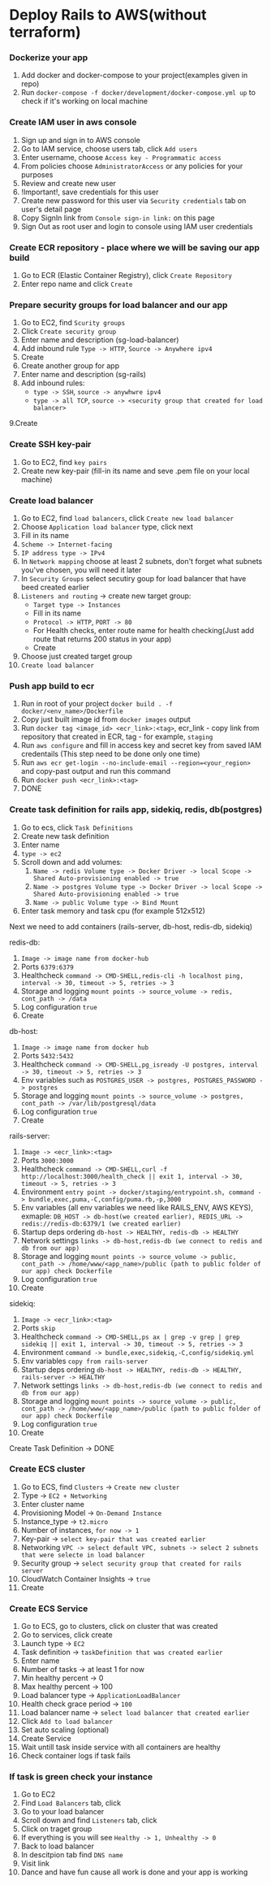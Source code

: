 # Deploy Rails to AWS(without terraform)

### Dockerize your app
1. Add docker and docker-compose to your project(examples given in repo)
2. Run `docker-compose -f docker/development/docker-compose.yml up` to check if it's working on local machine

### Create IAM user in aws console
1. Sign up and sign in to AWS console
2. Go to IAM service, choose users tab, click `Add users`
3. Enter username, choose `Access key - Programmatic access`
4. From policies choose `AdministratorAccess` or any policies for your purposes
5. Review and create new user
6. !Important!, save credentials for this user
7. Create new password for this user via `Security credentials` tab on user's detail page
8. Copy SignIn link from `Console sign-in link:` on this page
9. Sign Out as root user and login to console using IAM user credentials

### Create ECR repository - place where we will be saving our app build
1. Go to ECR (Elastic Container Registry), click `Create Repository`
2. Enter repo name and click `Create`

### Prepare security groups for load balancer and our app
1. Go to EC2, find `Scurity groups`
2. Click `Create security group`
3. Enter name and description (sg-load-balancer)
4. Add inbound rule `Type -> HTTP`, `Source -> Anywhere ipv4`
5. Create
6. Create another group for app
7. Enter name and description (sg-rails)
8. Add inbound rules:
   - `type -> SSH`, `source -> anywhwre ipv4`
   - `type -> all TCP`, `source -> <security group that created for load balancer>`

9.Create

### Create SSH key-pair
1. Go to EC2, find `key pairs`
2. Create new key-pair (fill-in its name and seve .pem file on your local machine)

### Create load balancer
1. Go to EC2, find `load balancers`, click `Create new load balancer`
2. Choose `Application load balancer` type, click next
3. Fill in its name
4. `Scheme -> Internet-facing`
5. `IP address type -> IPv4`
6. In `Network mapping` choose at least 2 subnets, don't forget what subnets you've chosen, you will need it later
7. In `Security Groups` select secutiry goup for load balancer that have beed created earlier
8. `Listeners and routing` -> create new target group:
    - `Target type -> Instances`
    - Fill in its name
    - `Protocol -> HTTP`, `PORT -> 80`
    - For Health checks, enter route name for health checking(Just add route that returns 200 status in your app)
    - Create
9. Choose just created target group
10. `Create load balancer`

### Push app build to ecr
1. Run in root of your project `docker build . -f docker/<env_name>/Dockerfile `
2. Copy just built image id from `docker images` output
3. Run `docker tag <image_id> <ecr_link>:<tag>`, ecr_link - copy link from repository that created in ECR, tag - for example, `staging`
4. Run `aws configure` and fill in access key and secret key from saved IAM credentails (This step need to be done only one time)
5. Run `aws ecr get-login --no-include-email --region=<your_region>` and copy-past output and run this command
6. Run `docker push <ecr_link>:<tag>`
7. DONE

### Create task definition for rails app, sidekiq, redis, db(postgres)
1. Go to ecs, click `Task Definitions`
2. Create new task definition
3. Enter name
4. `type -> ec2`
5. Scroll down and add volumes:
      1. `Name -> redis
          Volume type -> Docker
          Driver -> local
          Scope -> Shared
          Auto-provisioning enabled -> true`
      2.  `Name -> postgres
          Volume type -> Docker
          Driver -> local
          Scope -> Shared
          Auto-provisioning enabled -> true`
      3. `Name -> public Volume type -> Bind Mount`
6. Enter task memory and task cpu (for example 512x512)

Next we need to add containers (rails-server, db-host, redis-db, sidekiq)

redis-db:
1. `Image -> image name from docker-hub`
2. Ports `6379:6379`
3. Healthcheck `command -> CMD-SHELL,redis-cli -h localhost ping, interval -> 30, timeout -> 5, retries -> 3`
4. Storage and logging `mount points -> source_volume -> redis, cont_path -> /data`
5. Log configuration `true`
6. Create

db-host:
1. `Image -> image name from docker hub`
2. Ports `5432:5432`
3. Healthcheck `command -> CMD-SHELL,pg_isready -U postgres, interval -> 30, timeout -> 5, retries -> 3`
4. Env variables such as `POSTGRES_USER -> postgres, POSTGRES_PASSWORD -> postgres`
5. Storage and logging `mount points -> source_volume -> postgres, cont_path -> /var/lib/postgresql/data`
6. Log configuration `true`
7. Create

rails-server:
1. `Image -> <ecr_link>:<tag>`
2. Ports `3000:3000`
3. Healthcheck `command -> CMD-SHELL,curl -f http://localhost:3000/health_check || exit 1, interval -> 30, timeout -> 5, retries -> 3`
4. Environment `entry point -> docker/staging/entrypoint.sh, command -> bundle,exec,puma,-C,config/puma.rb,-p,3000`
5. Env variables (all env variables we need like RAILS_ENV, AWS KEYS), exmaple: `DB_HOST -> db-host(we created earlier), REDIS_URL -> redis://redis-db:6379/1 (we created earlier)`
6. Startup deps ordering `db-host -> HEALTHY, redis-db -> HEALTHY`
7. Network settings `links -> db-host,redis-db (we connect to redis and db from our app)`
8. Storage and logging `mount points -> source_volume -> public, cont_path -> /home/www/<app_name>/public (path to public folder of our app) check Dockerfile`
9. Log configuration `true`
10. Create

sidekiq:
1. `Image -> <ecr_link>:<tag>`
2. Ports `skip`
3. Healthcheck `command -> CMD-SHELL,ps ax | grep -v grep | grep sidekiq || exit 1, interval -> 30, timeout -> 5, retries -> 3`
4. Environment `command -> bundle,exec,sidekiq,-C,config/sidekiq.yml`
5. Env variables `copy from rails-server`
6. Startup deps ordering `db-host -> HEALTHY, redis-db -> HEALTHY, rails-server -> HEALTHY`
7. Network settings `links -> db-host,redis-db (we connect to redis and db from our app)`
8. Storage and logging `mount points -> source_volume -> public, cont_path -> /home/www/<app_name>/public (path to public folder of our app) check Dockerfile`
9. Log configuration `true`
10. Create

Create Task Definition -> DONE

### Create ECS cluster
1. Go to ECS, find `Clusters` -> `Create new cluster`
2. Type -> `EC2 + Networking`
3. Enter cluster name
4. Provisioning Model -> `On-Demand Instance`
5. Instance_type -> `t2.micro`
6. Number of instances, `for now -> 1`
7. Key-pair -> `select key-pair that was created earlier`
8. Networking `VPC -> select default VPC, subnets -> select 2 subnets that were selecte in load balancer`
9. Security group -> `select security group that created for rails server`
10. CloudWatch Container Insights -> `true`
11. Create

### Create ECS Service
1. Go to ECS, go to clusters, click on cluster that was created
2. Go to services, click create
3. Launch type -> `EC2`
4. Task definition -> `taskDefinition that was created earlier`
5. Enter name
6. Number of tasks -> at least 1 for now
7. Min healthy percent -> 0
8. Max healthy percent -> 100
9. Load balancer type -> `ApplicationLoadBalancer`
10. Health check grace period -> `100`
11. Load balancer name -> `select load balancer that created earlier`
12. Click `Add to load balancer`
13. Set auto scaling (optional)
14. Create Service
15. Wait untill task inside service with all containers are healthy
16. Check container logs if task fails

### If task is green check your instance
1. Go to EC2
2. Find `Load Balancers` tab, click
3. Go to your load balancer
4. Scroll down and find `Listeners` tab, click
5. Click on traget group
6. If everything is you will see `Healthy -> 1, Unhealthy -> 0`
7. Back to load balancer
8. In descitpion tab find `DNS name`
9. Visit link
10. Dance and have fun cause all work is done and your app is working

